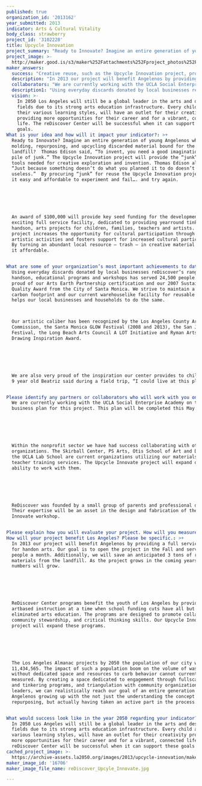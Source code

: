 ```yaml
---
published: true
organization_id: '2013162'
year_submitted: 2013
indicator: Arts & Cultural Vitality
body_class: strawberry
project_id: '3102228'
title: Upcycle Innovation
project_summary: "Ready to Innovate? Imagine an entire generation of young Angelenos who grow up molding, repurposing, and upcycling discarded material bound for the landfill?  Thomas Edison said, “To invent, you need a good imagination and a pile of junk.” The Upcycle Innovation project will provide the “junk” and the tools needed for creative exploration and invention. Thomas Edison also said, “Just because something doesn’t do what you planned it to do doesn’t mean it’s useless.”  By procuring “junk” for reuse the Upcycle Innovation project makes it easy and affordable to experiment and fail…. and try again.\r\n\r\nAn award of $100,000 will provide key seed funding for the development of an exciting full service facility, dedicated to providing year-round tinkering, hands-on, arts projects for children, families, teachers and artists. Our project increases the opportunity for cultural participation through engaging artistic activities and fosters support for increased cultural participation.  By turning an abundant local resource – trash – in creative material we make it affordable.\r\n"
project_image: >-
  http://maker.good.is/s3/maker%252Fattachments%252Fproject_photos%252Fimages%252F16706%252Fdisplay%252FreDiscover_Upcyle_Innovate.jpg=c570x385
maker_answers:
  success: "Creative reuse, such as the Upcycle Innovation project, provides a triple bottom line for the city by benefiting its people, the environment and the economy. We will measure the project through these three criteria. \r\n\r\nPeople: Our goal will be to serve 8,500 people (doubling the number served last year) in the first year through our various programs. We will also work with our network of educators to refine and evaluate our programs to serve a wide range of learning styles and ages. \r\n\r\nEnvironment and Economy: There are many ways of measuring the positive environmental and economic impact reuse has on our city. These include, but are not limited, to:\r\n•\t# of tons diverted from the landfill\r\n•\t$ avoided disposal costs (donor/seller)\r\n•\t$ avoided purchase costs (recipient/buyer)\r\n•\t$ value of materials donated (donor)\r\n•\t$ revenues earned (donor/seller)\r\n•\t# of job created or retained\r\n•\t# of families/individuals/organizations assisted\r\n\r\nWe will work with Arts Earth Partnership and the Reuse Alliance to create an appropriately scaled evaluation tool.\r\n"
  description: "In 2013 our project will benefit Angelenos by providing a full service center for hand-on arts. Our goal is to open the project in the Fall and serve 700 people a month. Additionally, we will save an anticipated 3 tons of reusable materials from the landfill. As the project grows in the coming years these numbers will grow. \r\n\r\nReDiscover Center programs benefit the youth of Los Angeles by providing art-based instruction at a time when school funding cuts have all but eliminated arts education. The programs are designed to promote collaboration, community stewardship, and critical thinking skills. Our Upcycle Innovation project will expand these programs. \r\n\r\nThe Los Angeles Almanac projects by 2050 the population of our city will be 11,434,565. The impact of such a population boom on the volume of waste without dedicated space and resources to curb behavior cannot currently be measured. By creating a space dedicated to engagement through full-scale arts and tinkering programs, and triangulation with community organizations and leaders, we can realistically reach our goal of an entire generation of Angelenos growing up with the not just the understanding the concept of repurposing, but actually having taken an active part in the process.\r\n"
  collaborators: "We are currently working with the UCLA Social Enterprise Academy on the business plan for this project. This plan will be completed this May. \r\n\r\nWithin the non-profit sector we have had success collaborating with other organizations. The Skirball Center, PS Arts, Otis School of Art and Design and the UCLA Lab School are current organizations utilizing our materials and teacher training services. The Upcycle Innovate project will expand our ability to work with them.\r\n\r\nReDiscover was founded by a small group of parents and professional designers. Their expertise will be an asset in the design and fabrication of the Upcyle Innovate workshop.   \r\n"
  description1: "Using everyday discards donated by local businesses reDiscover’s range of hands-on, educational programs and workshops has served 24,500 people. We are proud of our Arts Earth Partnership certification and our 2007 Sustainable Quality Award from the City of Santa Monica. We strive to maintain a low carbon footprint and our current warehouse-like facility for reusable waste helps our local businesses and households to do the same.\r\nOur artistic caliber has been recognized by the Los Angeles County Arts Commission, the Santa Monica GLOW Festival (2008 and 2013), the San Jose Zero1 Festival, the Long Beach Arts Council A LOT Initiative and Ryman Arts with a Drawing Inspiration Award.\r\n\r\nWe are also very proud of the inspiration our center provides to children. As 9 year old Beatriz said during a field trip, “I could live at this place!” \r\n"
  vision: >-
    In 2050 Los Angeles will still be a global leader in the arts and design
    fields due to its strong arts education infrastructure. Every child and
    their various learning styles, will have an outlet for their creativity
    providing more opportunities for their career and for a vibrant, connected
    life. The reDiscover Center will be successful when it can support these
    goals.
What is your idea and how will it impact your indicator?: >+
  Ready to Innovate? Imagine an entire generation of young Angelenos who grow up
  molding, repurposing, and upcycling discarded material bound for the
  landfill?  Thomas Edison said, “To invent, you need a good imagination and a
  pile of junk.” The Upcycle Innovation project will provide the “junk” and the
  tools needed for creative exploration and invention. Thomas Edison also said,
  “Just because something doesn’t do what you planned it to do doesn’t mean it’s
  useless.”  By procuring “junk” for reuse the Upcycle Innovation project makes
  it easy and affordable to experiment and fail…. and try again.






  An award of $100,000 will provide key seed funding for the development of an
  exciting full service facility, dedicated to providing yearround tinkering,
  handson, arts projects for children, families, teachers and artists. Our
  project increases the opportunity for cultural participation through engaging
  artistic activities and fosters support for increased cultural participation. 
  By turning an abundant local resource — trash — in creative material we make
  it affordable.


What are some of your organization’s most important achievements to date?: >+
  Using everyday discards donated by local businesses reDiscover’s range of
  handson, educational programs and workshops has served 24,500 people. We are
  proud of our Arts Earth Partnership certification and our 2007 Sustainable
  Quality Award from the City of Santa Monica. We strive to maintain a low
  carbon footprint and our current warehouselike facility for reusable waste
  helps our local businesses and households to do the same.



  Our artistic caliber has been recognized by the Los Angeles County Arts
  Commission, the Santa Monica GLOW Festival (2008 and 2013), the San Jose Zero1
  Festival, the Long Beach Arts Council A LOT Initiative and Ryman Arts with a
  Drawing Inspiration Award.






  We are also very proud of the inspiration our center provides to children. As
  9 year old Beatriz said during a field trip, “I could live at this place!” 


Please identify any partners or collaborators who will work with you on this project.: >+
  We are currently working with the UCLA Social Enterprise Academy on the
  business plan for this project. This plan will be completed this May. 






  Within the nonprofit sector we have had success collaborating with other
  organizations. The Skirball Center, PS Arts, Otis School of Art and Design and
  the UCLA Lab School are current organizations utilizing our materials and
  teacher training services. The Upcycle Innovate project will expand our
  ability to work with them.






  ReDiscover was founded by a small group of parents and professional designers.
  Their expertise will be an asset in the design and fabrication of the Upcyle
  Innovate workshop.   


Please explain how you will evaluate your project. How will you measure success?: "Creative reuse, such as the Upcycle Innovation project, provides a triple bottom line for the city by benefiting its people, the environment and the economy. We will measure the project through these three criteria. \n\n\n\n\n\nPeople: Our goal will be to serve 8,500 people (doubling the number served last year) in the first year through our various programs. We will also work with our network of educators to refine and evaluate our programs to serve a wide range of learning styles and ages. \n\n\n\n\n\nEnvironment and Economy: There are many ways of measuring the positive environmental and economic impact reuse has on our city. These include, but are not limited, to:\n\n\n*\t# of tons diverted from the landfill\n\n\n*\t$ avoided disposal costs (donor/seller)\n\n\n*\t$ avoided purchase costs (recipient/buyer)\n\n\n*\t$ value of materials donated (donor)\n\n\n*\t$ revenues earned (donor/seller)\n\n\n*\t# of job created or retained\n\n\n*\t# of families/individuals/organizations assisted\n\n\n\n\n\nWe will work with Arts Earth Partnership and the Reuse Alliance to create an appropriately scaled evaluation tool.\n\n\n"
How will your project benefit Los Angeles? Please be specific.: >+
  In 2013 our project will benefit Angelenos by providing a full service center
  for handon arts. Our goal is to open the project in the Fall and serve 700
  people a month. Additionally, we will save an anticipated 3 tons of reusable
  materials from the landfill. As the project grows in the coming years these
  numbers will grow. 






  ReDiscover Center programs benefit the youth of Los Angeles by providing
  artbased instruction at a time when school funding cuts have all but
  eliminated arts education. The programs are designed to promote collaboration,
  community stewardship, and critical thinking skills. Our Upcycle Innovation
  project will expand these programs. 






  The Los Angeles Almanac projects by 2050 the population of our city will be
  11,434,565. The impact of such a population boom on the volume of waste
  without dedicated space and resources to curb behavior cannot currently be
  measured. By creating a space dedicated to engagement through fullscale arts
  and tinkering programs, and triangulation with community organizations and
  leaders, we can realistically reach our goal of an entire generation of
  Angelenos growing up with the not just the understanding the concept of
  repurposing, but actually having taken an active part in the process.


What would success look like in the year 2050 regarding your indicator?: >-
  In 2050 Los Angeles will still be a global leader in the arts and design
  fields due to its strong arts education infrastructure. Every child and their
  various learning styles, will have an outlet for their creativity providing
  more opportunities for their career and for a vibrant, connected life. The
  reDiscover Center will be successful when it can support these goals.
cached_project_image: >-
  https://archive-assets.la2050.org/images/2013/upcycle-innovation/maker.good.is/s3/maker%252Fattachments%252Fproject_photos%252Fimages%252F16706%252Fdisplay%252FreDiscover_Upcyle_Innovate.jpg=c570x385.jpg
maker_image_id: '16706'
maker_image_file_name: reDiscover_Upcyle_Innovate.jpg

---
```

